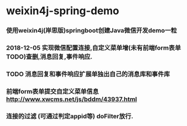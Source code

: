 # weixin4j-spring-demo
### 使用weixin4j(岸思版)springboot创建Java微信开发demo一粒
### 2018-12-05 实现微信配置连接,自定义菜单增(未有前端form表单TODO)查删,消息回复,事件响应.
### TODO 消息回复和事件响应扩展单独出自己的消息库和事件库
### 前端form表单提交自定义菜单信息 http://www.xwcms.net/js/bddm/43937.html 
### 连接的过滤 (可通过判定appid等) doFilter放行.
